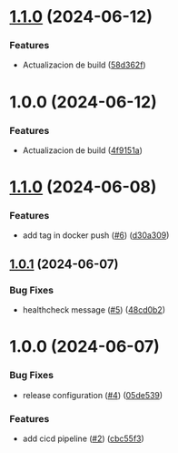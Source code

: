 # [1.1.0](https://github.com/migueljimenezjc/git-hub-actions/compare/v1.0.0...v1.1.0) (2024-06-12)


### Features

* Actualizacion de build ([58d362f](https://github.com/migueljimenezjc/git-hub-actions/commit/58d362f8e8eaf36e2fb39758fcfe8304ba09112f))

# 1.0.0 (2024-06-12)


### Features

* Actualizacion de build ([4f9151a](https://github.com/migueljimenezjc/git-hub-actions/commit/4f9151a7226bd07a593803bb4f06e1d59870f857))

# [1.1.0](https://github.com/lemiliomoreno/ghactions-demo/compare/v1.0.1...v1.1.0) (2024-06-08)


### Features

* add tag in docker push ([#6](https://github.com/lemiliomoreno/ghactions-demo/issues/6)) ([d30a309](https://github.com/lemiliomoreno/ghactions-demo/commit/d30a309a358cd669090e2a1b2039352f47fae351))

## [1.0.1](https://github.com/lemiliomoreno/ghactions-demo/compare/v1.0.0...v1.0.1) (2024-06-07)


### Bug Fixes

* healthcheck message ([#5](https://github.com/lemiliomoreno/ghactions-demo/issues/5)) ([48cd0b2](https://github.com/lemiliomoreno/ghactions-demo/commit/48cd0b25f485fd45d0171c16bfe35fec8ea4c5f0))

# 1.0.0 (2024-06-07)


### Bug Fixes

* release configuration ([#4](https://github.com/lemiliomoreno/ghactions-demo/issues/4)) ([05de539](https://github.com/lemiliomoreno/ghactions-demo/commit/05de539936642bce26c96dfd7de7a2eba749303c))


### Features

* add cicd pipeline ([#2](https://github.com/lemiliomoreno/ghactions-demo/issues/2)) ([cbc55f3](https://github.com/lemiliomoreno/ghactions-demo/commit/cbc55f353e10044460b3f69443a77fe5b677e8f5))
